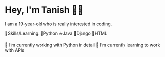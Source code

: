 # Hey, I'm Tanish 👋🏾




I am a 19-year-old who is really interested in coding.

🎯Skills/Learning: 
🐍Python 
☕Java 
🦎Django 
📍HTML 


🔭 I’m currently working with Python in detail
🌱 I’m currently learning to work with APIs
